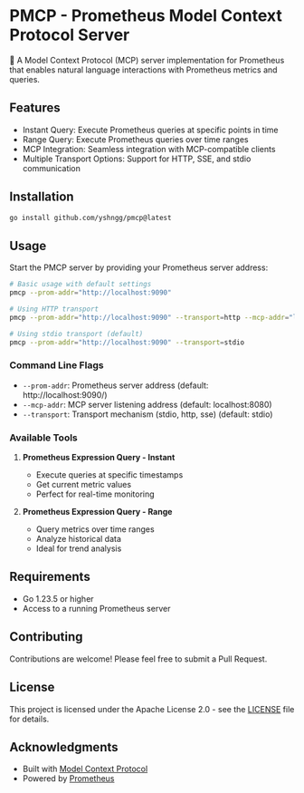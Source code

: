 # PMCP - Prometheus Model Context Protocol Server

🚀 A Model Context Protocol (MCP) server implementation for Prometheus that enables natural language interactions with Prometheus metrics and queries.

## Features

- Instant Query: Execute Prometheus queries at specific points in time
- Range Query: Execute Prometheus queries over time ranges
- MCP Integration: Seamless integration with MCP-compatible clients
- Multiple Transport Options: Support for HTTP, SSE, and stdio communication

## Installation

```bash
go install github.com/yshngg/pmcp@latest
```

## Usage

Start the PMCP server by providing your Prometheus server address:

```bash
# Basic usage with default settings
pmcp --prom-addr="http://localhost:9090"

# Using HTTP transport
pmcp --prom-addr="http://localhost:9090" --transport=http --mcp-addr="localhost:8080"

# Using stdio transport (default)
pmcp --prom-addr="http://localhost:9090" --transport=stdio
```

### Command Line Flags

- `--prom-addr`: Prometheus server address (default: http://localhost:9090/)
- `--mcp-addr`: MCP server listening address (default: localhost:8080)
- `--transport`: Transport mechanism (stdio, http, sse) (default: stdio)

### Available Tools

1. **Prometheus Expression Query - Instant**

   - Execute queries at specific timestamps
   - Get current metric values
   - Perfect for real-time monitoring

2. **Prometheus Expression Query - Range**
   - Query metrics over time ranges
   - Analyze historical data
   - Ideal for trend analysis

## Requirements

- Go 1.23.5 or higher
- Access to a running Prometheus server

## Contributing

Contributions are welcome! Please feel free to submit a Pull Request.

## License

This project is licensed under the Apache License 2.0 - see the [LICENSE](LICENSE) file for details.

## Acknowledgments

- Built with [Model Context Protocol](https://github.com/modelcontextprotocol/go-sdk)
- Powered by [Prometheus](https://prometheus.io/)
